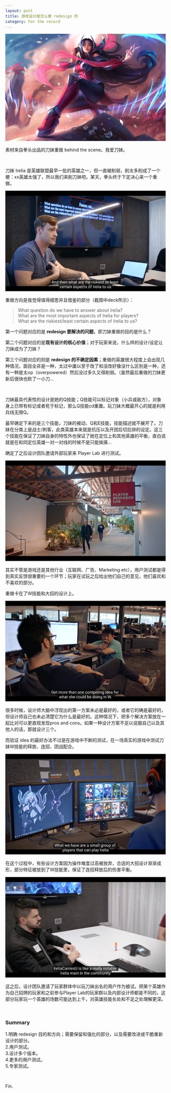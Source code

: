 ```yaml
---
layout: post
title: 游戏设计是怎么做 redesign 的
category: For the record
---
```

![](/images/irelia.jpg)

素材来自拳头出品的刀妹重做 behind the scene。我爱刀妹。

<br/>

刀妹 Irelia 是英雄联盟最早一批的英雄之一，但一直被削弱，削太多削成了一个梗：xx英雄太强了，所以我们来削刀妹吧。某天，拳头终于下定决心来一个重做。

![](/images/irelia1.png)

重做方向是我觉得值得细思并且借鉴的部分（截图中deck所示）：

> What question do we have to answer about Irelia?<br/>
> What are the most important aspects of Irelia for players? <br/>
> What are the riskiest/least certain aspects of Irelia to us? 

第一个问题对应的是 **redesign 要解决的问题**，即刀妹重做的目的是什么？

第二个问题对应的是**现有设计的核心价值**；对于玩家来说，什么样的设计/设定让刀妹成为了刀妹？

第三个问题对应的则是 **redesign 的不确定因素**；重做的英雄很大程度上会出现几种情况，面目全非是一种，太过中庸以至于改了和没改好像没什么区别是一种，还有一种是太op（overpowered）然后没过多久又得削弱。（虽然最后重做的刀妹更新后很快也砍了一小刀...

<br/>

刀妹最具代表性的设计是她的Q技能；Q技能可以标记对象（小兵或敌方），对象身上已带有标记或者死于标记，那么Q技能cd重置。玩刀妹大概最开心的就是利用兵线无限Q。



最早确定下来的是三个技能，刀妹的被动、Q和E技能，技能描述就不展开了。刀妹在分类上是战士/刺客，此类英雄本来就是抗压以及开团后切后排的设定。这三个技能在保证了刀妹自身的特性外也保证了她在定位上和其他英雄的平衡，直白说就是在和同定位英雄一对一对线的时候不是只能挨揍...



确定了之后设计团队邀请外部玩家来 Player Lab 进行测试。

![](/images/irelia2.png)

其实不管是游戏还是其他行业（互联网、广告、Marketing etc），用户测试都是得到真实反馈很重要的一个环节；玩家在试玩之后给出他们自己的意见，他们喜欢和不喜欢的部分。



重做卡在了W技能和大招的设计上。

![](/images/irelia3.png)

很多时候，设计师大脑中浮现出的第一方案未必是最好的，或者它的确是最好的，但设计师自己也未必清楚它为什么是最好的。这种情况下，把多个解决方案放在一起比对可以更直观发现pros and cons。如果一种设计方案不足以说服自己以及其他人的话，那就设计三个。



而验证 idea 的最好办法不过是在游戏中不断的测试，在一场真实的游戏中测试刀妹W技能的释放、连招、团战配合。

![](/images/irelia4.png)

在这个过程中，有些设计方案因为操作难度过高被放弃，合适的大招设计渐渐成形，部分特征被放到了W技能里，保证了连招释放后的伤害平衡。

![](/images/irelia5.png)

这之后，设计团队邀请了玩家群体中以玩刀妹出名的用户作为被试。把某个英雄作为自己招牌的玩家和之前参与Player Lab的玩家群以及内部设计师都是不同的，这部分玩家玩一个英雄的场数可能达到上千，对英雄技能长处和不足之处理解更深。

<br/>

### Summary

1.明确 redesign 目的和方向；需要保留和强化的部分，以及需要改进或干脆重新设计的部分。<br/>
2.用户测试。<br/>
3.设计多个版本。<br/>
4.更多的用户测试。<br/>
5.专家测试。

<br/>

Fin.
